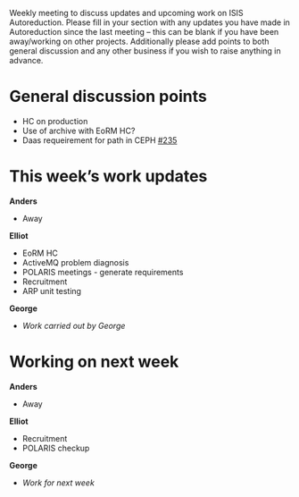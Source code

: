 Weekly meeting to discuss updates and upcoming work on ISIS Autoreduction.
Please fill in your section with any updates you have made in Autoreduction since the last meeting – this can be blank if you have been away/working on other projects. Additionally please add points to both general discussion and any other business if you wish to raise anything in advance. 

General discussion points
=========================
* HC on production
* Use of archive with EoRM HC?
* Daas requeirement for path in CEPH [#235](https://github.com/ISISScientificComputing/autoreduce/issues/235)

This week’s work updates
========================

**Anders**
* Away

**Elliot**
* EoRM HC
* ActiveMQ problem diagnosis
* POLARIS meetings - generate requirements
* Recruitment
* ARP unit testing

**George**
* *Work carried out by George*

Working on next week
====================

**Anders**
* Away

**Elliot**
* Recruitment
* POLARIS checkup


**George**
* *Work for next week*
